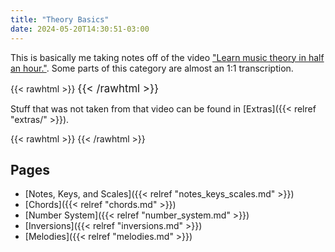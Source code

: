 ```yaml
---
title: "Theory Basics"
date: 2024-05-20T14:30:51-03:00
---
```


This is basically me taking notes off of the video ["Learn music theory in half an hour."](https://youtu.be/rgaTLrZGlk0). Some parts of this category are almost an 1:1 transcription.

{{< rawhtml >}}
<span style="font-size: 1.2em">
{{< /rawhtml >}}

Stuff that was not taken from that video can be found in [Extras]({{< relref "extras/" >}}).

{{< rawhtml >}}
</span>
{{< /rawhtml >}}

## Pages

- [Notes, Keys, and Scales]({{< relref "notes_keys_scales.md" >}})
- [Chords]({{< relref "chords.md" >}})
- [Number System]({{< relref "number_system.md" >}})
- [Inversions]({{< relref "inversions.md" >}})
- [Melodies]({{< relref "melodies.md" >}})
